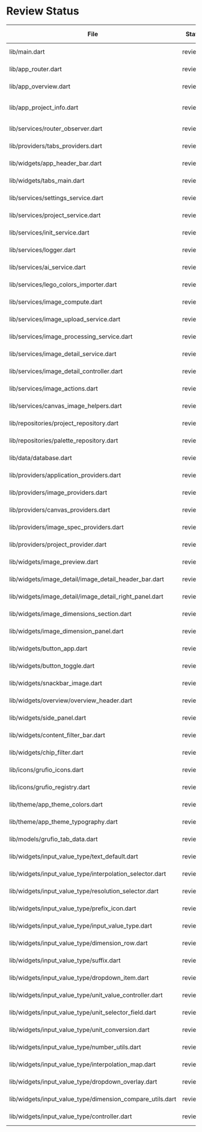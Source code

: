 # Review Status

| File | Status | Last reviewed | Notes |
| --- | --- | --- | --- |
| lib/main.dart | reviewed | 2025-10-28 | Entry point, router boot |
| lib/app_router.dart | reviewed | 2025-10-28 | ShellRoute + tabs/nav sync |
| lib/app_overview.dart | reviewed | 2025-10-28 | Overview page, gallery, filters |
| lib/app_project_info.dart | reviewed | 2025-10-28 | Project shell, side menu/panel |
| lib/services/router_observer.dart | reviewed | 2025-10-28 | Tabs sync on navigation |
| lib/providers/tabs_providers.dart | reviewed | 2025-10-28 | Tabs state + service |
| lib/widgets/app_header_bar.dart | reviewed | 2025-10-28 | Header tabs UI |
| lib/widgets/tabs_main.dart | reviewed | 2025-10-28 | Tab widgets |
| lib/services/settings_service.dart | reviewed | 2025-10-28 | Settings cache + DB |
| lib/services/project_service.dart | reviewed | 2025-10-28 | Project ops wrapper |
| lib/services/init_service.dart | reviewed | 2025-10-28 | One-time init tasks |
| lib/services/logger.dart | reviewed | 2025-10-28 | Logging helper |
| lib/services/ai_service.dart | reviewed | 2025-10-28 | Gemini import wrapper |
| lib/services/lego_colors_importer.dart | reviewed | 2025-10-28 | CSV import |
| lib/services/image_compute.dart | reviewed | 2025-10-28 | Isolate helpers |
| lib/services/image_upload_service.dart | reviewed | 2025-10-28 | Insert + decode |
| lib/services/image_processing_service.dart | reviewed | 2025-10-28 | Python/OpenCV ops |
| lib/services/image_detail_service.dart | reviewed | 2025-10-28 | Unit/resize orchestration |
| lib/services/image_detail_controller.dart | reviewed | 2025-10-28 | Controller for detail |
| lib/services/image_actions.dart | reviewed | 2025-10-28 | High-level action |
| lib/services/canvas_image_helpers.dart | reviewed | 2025-10-28 | Preview size helpers |
| lib/repositories/project_repository.dart | reviewed | 2025-10-28 | CRUD + streams |
| lib/repositories/palette_repository.dart | reviewed | 2025-10-28 | Palettes + joins |
| lib/data/database.dart | reviewed | 2025-10-28 | Schema + migrations |
| lib/providers/application_providers.dart | reviewed | 2025-10-28 | Core graph + UI state |
| lib/providers/image_providers.dart | reviewed | 2025-10-28 | Image bytes/dpi/phys |
| lib/providers/canvas_providers.dart | reviewed | 2025-10-28 | Canvas preview state |
| lib/providers/image_spec_providers.dart | reviewed | 2025-10-28 | Unit defaults |
| lib/providers/project_provider.dart | reviewed | 2025-10-28 | Project streams + logic |
| lib/widgets/image_preview.dart | reviewed | 2025-10-28 | Artboard + zoom snackbar |
| lib/widgets/image_detail/image_detail_header_bar.dart | reviewed | 2025-10-28 | Detail filters |
| lib/widgets/image_detail/image_detail_right_panel.dart | reviewed | 2025-10-28 | Right panel + dims |
| lib/widgets/image_dimensions_section.dart | reviewed | 2025-10-28 | Dimensions binder |
| lib/widgets/image_dimension_panel.dart | reviewed | 2025-10-28 | Dimension UI panel |
| lib/widgets/button_app.dart | reviewed | 2025-10-28 | Buttons |
| lib/widgets/button_toggle.dart | reviewed | 2025-10-28 | Link toggle |
| lib/widgets/snackbar_image.dart | reviewed | 2025-10-28 | Zoom controls |
| lib/widgets/overview/overview_header.dart | reviewed | 2025-10-28 | Header adapter |
| lib/widgets/side_panel.dart | reviewed | 2025-10-28 | Resizable panel |
| lib/widgets/content_filter_bar.dart | reviewed | 2025-10-28 | Filter bar |
| lib/widgets/chip_filter.dart | reviewed | 2025-10-28 | Chip |
| lib/icons/grufio_icons.dart | reviewed | 2025-10-28 | Generated icon constants |
| lib/icons/grufio_registry.dart | reviewed | 2025-10-28 | Icon id registry |
| lib/theme/app_theme_colors.dart | reviewed | 2025-10-28 | Color palette constants |
| lib/theme/app_theme_typography.dart | reviewed | 2025-10-28 | Text styles |
| lib/models/grufio_tab_data.dart | reviewed | 2025-10-28 | Tab data model |
| lib/widgets/input_value_type/text_default.dart | reviewed | 2025-10-28 | Text IVT wrapper |
| lib/widgets/input_value_type/interpolation_selector.dart | reviewed | 2025-10-28 | Interpolation dropdown |
| lib/widgets/input_value_type/resolution_selector.dart | reviewed | 2025-10-28 | DPI dropdown |
| lib/widgets/input_value_type/prefix_icon.dart | reviewed | 2025-10-28 | Input prefix icons |
| lib/widgets/input_value_type/input_value_type.dart | reviewed | 2025-10-28 | Core input w/ dropdown |
| lib/widgets/input_value_type/dimension_row.dart | reviewed | 2025-10-28 | Width/height row |
| lib/widgets/input_value_type/suffix.dart | reviewed | 2025-10-28 | Hover selector suffix |
| lib/widgets/input_value_type/dropdown_item.dart | reviewed | 2025-10-28 | Dropdown row |
| lib/widgets/input_value_type/unit_value_controller.dart | reviewed | 2025-10-28 | Value/unit controller |
| lib/widgets/input_value_type/unit_selector_field.dart | reviewed | 2025-10-28 | Unit selector field |
| lib/widgets/input_value_type/unit_conversion.dart | reviewed | 2025-10-28 | Unit conversion utils |
| lib/widgets/input_value_type/number_utils.dart | reviewed | 2025-10-28 | Numeric sanitize/convert |
| lib/widgets/input_value_type/interpolation_map.dart | reviewed | 2025-10-28 | Label→CV map |
| lib/widgets/input_value_type/dropdown_overlay.dart | reviewed | 2025-10-28 | Overlay dropdown |
| lib/widgets/input_value_type/dimension_compare_utils.dart | reviewed | 2025-10-28 | Compare helpers |
| lib/widgets/input_value_type/controller.dart | reviewed | 2025-10-28 | Dropdown controller |
